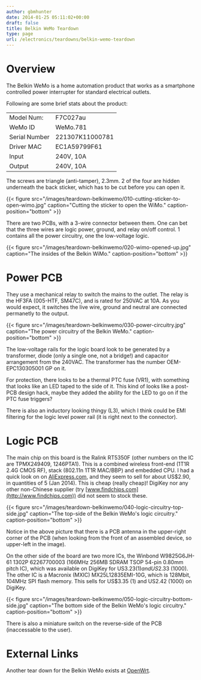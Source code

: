 ```yaml
---
author: gbmhunter
date: 2014-01-25 05:11:02+00:00
draft: false
title: Belkin WeMo Teardown
type: page
url: /electronics/teardowns/belkin-wemo-teardown
---
```


# Overview




The Belkin WeMo is a home automation product that works as a smartphone controlled power interrupter for standard electrical outlets.




Following are some brief stats about the product:


<table >
<tbody >
<tr >

<td >Model Num:
</td>

<td >F7C027au
</td>
</tr>
<tr >

<td >WeMo ID
</td>

<td >WeMo.781
</td>
</tr>
<tr >

<td >Serial Number
</td>

<td >221307K11000781
</td>
</tr>
<tr >

<td >Driver MAC
</td>

<td >EC1A59799F61
</td>
</tr>
<tr >

<td >Input
</td>

<td >240V, 10A
</td>
</tr>
<tr >

<td >Output
</td>

<td >240V, 10A
</td>
</tr>
</tbody>
</table>


The screws are triangle (anti-tamper), 2.3mm. 2 of the four are hidden underneath the back sticker, which has to be cut before you can open it.




{{< figure src="/images/teardown-belkinwemo/010-cutting-sticker-to-open-wimo.jpg" caption="Cutting the sticker to open the WiMo." caption-position="bottom"  >}}




There are two PCBs, with a 3-wire connector between them. One can bet that the three wires are logic power, ground, and relay on/off control. 1 contains all the power circuitry, one the low-voltage logic.




{{< figure src="/images/teardown-belkinwemo/020-wimo-opened-up.jpg" caption="The insides of the Belkin WiMo." caption-position="bottom"  >}}




# Power PCB




They use a mechanical relay to switch the mains to the outlet. The relay is the HF3FA (005-HTF, SM47C), and is rated for 250VAC at 10A. As you would expect, it switches the live wire, ground and neutral are connected permanetly to the output.




{{< figure src="/images/teardown-belkinwemo/030-power-circuitry.jpg" caption="The power circuitry of the Belkin WeMo." caption-position="bottom"  >}}




The low-voltage rails for the logic board look to be generated by a transformer, diode (only a single one, not a bridge!) and capacitor arrangement from the 240VAC. The transformer has the number OEM-EPC130305001 GP on it.




For protection, there looks to be a thermal PTC fuse (VR1), with something that looks like an LED taped to the side of it. This kind of looks like a post-PCB design hack, maybe they added the ability for the LED to go on if the PTC fuse triggers?




There is also an inductory looking thingy (L3), which I think could be EMI filtering for the logic level power rail (it is right next to the connector).




# Logic PCB




The main chip on this board is the Ralink RT5350F (other numbers on the IC are TPMX249409, 1246PTA1). This is a combined wireless front-end (1T1R 2.4G CMOS RF), stack (802.11n 1T1R MAC/BBP) and embedded CPU. I had a quick look on on [AliExpress.com](http://www.aliexpress.com/), and they seem to sell for about US$2.90, in quantities of 5 (Jan 2014). This is cheap (really cheap)! DigiKey nor any other non-Chinese supplier (try [www.findchips.com](http://www.findchips.com)) did not seem to stock these.




{{< figure src="/images/teardown-belkinwemo/040-logic-circuitry-top-side.jpg" caption="The top-side of the Belkin WeMo's logic circuitry." caption-position="bottom"  >}}




Notice in the above picture that there is a PCB antenna in the upper-right corner of the PCB (when looking from the front of an assembled device, so upper-left in the image).




On the other side of the board are two more ICs, the Winbond W9825G6JH-61 1302P 62267700003 (166MHz 256MB SDRAM TSOP 54-pin 0.80mm pitch IC), which was available on DigiKey for US$3.23 (1) and US$2.33 (1000). The other IC is a Macronix (MXIC) MX25L12835EMI-10G, which is 128Mbit, 104MHz SPI flash memory. This sells for US$3.35 (1) and US2.42 (1000) on DigiKey.




{{< figure src="/images/teardown-belkinwemo/050-logic-circuitry-bottom-side.jpg" caption="The bottom side of the Belkin WeMo's logic circuitry." caption-position="bottom"  >}}




There is also a miniature switch on the reverse-side of the PCB (inaccessable to the user).




# External Links




Another tear down for the Belkin WeMo exists at [OpenWrt](http://wiki.openwrt.org/toh/belkin/f7c027).
